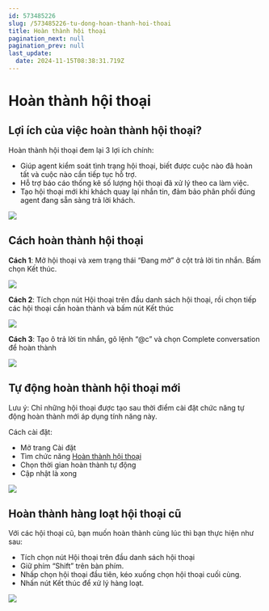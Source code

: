 ```yaml
---
id: 573485226
slug: /573485226-tu-dong-hoan-thanh-hoi-thoai
title: Hoàn thành hội thoại
pagination_next: null
pagination_prev: null
last_update:
  date: 2024-11-15T08:38:31.719Z
---
```


# Hoàn thành hội thoại

## Lợi ích của việc hoàn thành hội thoại?


Hoàn thành hội thoại đem lại 3 lợi ích chính:

- Giúp agent kiểm soát tình trạng hội thoại, biết được cuộc nào đã hoàn tất và cuộc nào cần tiếp tục hỗ trợ.
- Hỗ trợ báo cáo thống kê số lượng hội thoại đã xử lý theo ca làm việc.
- Tạo hội thoại mới khi khách quay lại nhắn tin, đảm bảo phân phối đúng agent đang sẵn sàng trả lời khách.


![](https://vcdn.subiz-cdn.com/file/380c7f9230c97aa17a0833c479cc9e67fc0aab540871895399a09a22937ea538_acpxkgumifuoofoosble)

## Cách hoàn thành hội thoại


**Cách 1**: Mở hội thoại và xem trạng thái “Đang mở” ở cột trả lời tin nhắn. Bấm chọn Kết thúc.


![](https://vcdn.subiz-cdn.com/file/4d536500a2e119c907db0c0412068d1ced4cffa60ee77e3bcd6fbd54ea57605b_acpxkgumifuoofoosble)


**Cách 2**: Tích chọn nút Hội thoại trên đầu danh sách hội thoại, rồi chọn tiếp các hội thoại cần hoàn thành và bấm nút Kết thúc


![](https://vcdn.subiz-cdn.com/file/dcfd31ffa90d8369a2bdab6aa8bf8f90812480dcc3095e49e8b02952445061ab_acpxkgumifuoofoosble)


**Cách 3**: Tạo ô trả lời tin nhắn, gõ lệnh “@c” và chọn Complete conversation để hoàn thành




![](https://vcdn.subiz-cdn.com/file/1eccb003d8d2dbad19dec08c772f71a9d4450a5e476d46ba8c24932b934dbb69_acpxkgumifuoofoosble)



## Tự động hoàn thành hội thoại mới 


Lưu ý: Chỉ những hội thoại được tạo sau thời điểm cài đặt chức năng tự động hoàn thành mới áp dụng tính năng này.

Cách cài đặt:

- Mở trang Cài đặt
- Tìm chức năng [Hoàn thành hội thoại](https://app.subiz.com.vn/settings/auto-endchat)
- Chọn thời gian hoàn thành tự động
- Cập nhật là xong


![](https://vcdn.subiz-cdn.com/file/0ee2e9e177e14fd7f6e71f87a8959c90baad387dbc53f7a340a74013cb1034ec_acpxkgumifuoofoosble)

## Hoàn thành hàng loạt hội thoại cũ 


Với các hội thoại cũ, bạn muốn hoàn thành cùng lúc thì bạn thực hiện như sau:

- Tích chọn nút Hội thoại trên đầu danh sách hội thoại
- Giữ phím “Shift” trên bàn phím.
- Nhấp chọn hội thoại đầu tiên, kéo xuống chọn hội thoại cuối cùng.
- Nhấn nút Kết thúc để xử lý hàng loạt.




![](https://vcdn.subiz-cdn.com/file/f17990cb55a7e5da3d0b5fc01c8b5793390d534ff1b61ba8e54fb9337f761ebb_acpxkgumifuoofoosble)